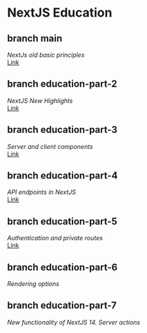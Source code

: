 # NextJS Education

## branch main
*NextJs old basic principles*
<br>[Link](https://next-js-education-topaz.vercel.app/)

## branch education-part-2
*NextJS New Highlights*
<br>[Link](https://next-js-education-git-education-part-2-333nikita333.vercel.app/)

## branch education-part-3
*Server and client components*
<br>[Link](https://next-js-education-git-education-part-3-333nikita333.vercel.app/)

## branch education-part-4
*API endpoints in NextJS*
<br>[Link](https://next-js-education-git-education-part-4-333nikita333.vercel.app/)

## branch education-part-5
*Authentication and private routes*
<br>[Link](https://next-js-education-git-education-part-5-333nikita333.vercel.app/)
## branch education-part-6
*Rendering options*

## branch education-part-7
*New functionality of NextJS 14. Server actions*
